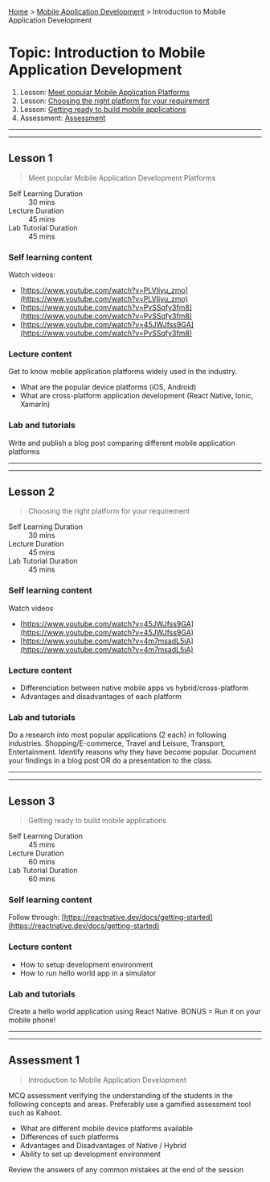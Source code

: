 [Home](../README.md) > [Mobile Application Development](./README.md) > Introduction to Mobile Application Development

# Topic: Introduction to Mobile Application Development

1. Lesson: [Meet popular Mobile Application Platforms](#lesson-1)
2. Lesson: [Choosing the right platform for your requirement](#lesson-2)
3. Lesson: [Getting ready to build mobile applications](#lesson-3)
4. Assessment: [Assessment](#assessment-1)

---

---

## Lesson 1

> Meet popular Mobile Application Development Platforms

<dl>
<dt>Self Learning Duration</dt>
<dd>30 mins</dd>
<dt>Lecture Duration</dt>
<dd>45 mins</dd>
<dt>Lab Tutorial Duration</dt>
<dd>45 mins</dd>
</dl>

### Self learning content

Watch videos:
- [https://www.youtube.com/watch?v=PLVIiyu_zmo](https://www.youtube.com/watch?v=PLVIiyu_zmo)
- [https://www.youtube.com/watch?v=PvSSqfy3fm8](https://www.youtube.com/watch?v=PvSSqfy3fm8)
- [https://www.youtube.com/watch?v=45JWJfss9GA](https://www.youtube.com/watch?v=PvSSqfy3fm8)


### Lecture content

Get to know mobile application platforms widely used in the industry.
- What are the popular device platforms (iOS, Android)
- What are cross-platform application development (React Native, Ionic, Xamarin)

### Lab and tutorials

Write and publish a blog post comparing different mobile application platforms

---

---

## Lesson 2

> Choosing the right platform for your requirement

<dl>
<dt>Self Learning Duration</dt>
<dd>30 mins</dd>
<dt>Lecture Duration</dt>
<dd>45 mins</dd>
<dt>Lab Tutorial Duration</dt>
<dd>45 mins</dd>
</dl>

### Self learning content

Watch videos
- [https://www.youtube.com/watch?v=45JWJfss9GA](https://www.youtube.com/watch?v=45JWJfss9GA)
- [https://www.youtube.com/watch?v=4m7msadL5iA](https://www.youtube.com/watch?v=4m7msadL5iA)

### Lecture content

- Differenciation between native mobile apps vs hybrid/cross-platform
- Advantages and disadvantages of each platform

### Lab and tutorials

Do a research into most popular applications (2 each) in following industries. Shopping/E-commerce, Travel and Leisure, Transport, Entertainment. Identify reasons why they have become popular. Document your findings in a blog post OR do a presentation to the class.

---

---


## Lesson 3

> Getting ready to build mobile applications

<dl>
<dt>Self Learning Duration</dt>
<dd>45 mins</dd>
<dt>Lecture Duration</dt>
<dd>60 mins</dd>
<dt>Lab Tutorial Duration</dt>
<dd>60 mins</dd>
</dl>

### Self learning content

Follow through: [https://reactnative.dev/docs/getting-started](https://reactnative.dev/docs/getting-started)

### Lecture content

- How to setup development environment
- How to run hello world app in a simulator

### Lab and tutorials

Create a hello world application using React Native. BONUS = Run it on your mobile phone!

---

---

## Assessment 1

> Introduction to Mobile Application Development

MCQ assessment verifying the understanding of the students in the following concepts and areas. Preferably use a gamified assessment tool such as Kahoot.

 - What are different mobile device platforms available
 - Differences of such platforms
 - Advantages and Disadvantages of Native / Hybrid
 - Ability to set up development environment

Review the answers of any common mistakes at the end of the session